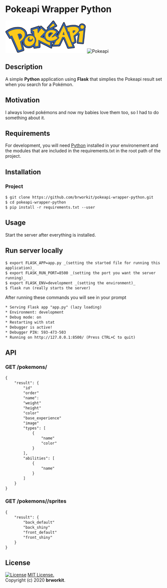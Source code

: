 # Pokeapi Wrapper Python

![Pokeapi](https://raw.githubusercontent.com/PokeAPI/media/master/logo/pokeapi_256.png)
![Pokeapi](https://img1.gratispng.com/20171220/ofe/pokeball-png-5a3ab8044b97e7.8086813315137976363096.jpg)


<!-- <a href="http://fvcproductions.com"><img src="https://avatars1.githubusercontent.com/u/4284691?v=3&s=200" title="FVCproductions" alt="FVCproductions"></a> -->

## Description
A simple **Python** application using **Flask** that simplies the Pokeapi result set when you search for a Pokémon. 

## Motivation
I always loved pokémons and now my babies love them too, so I had to do something about it. 

## Requirements
For development, you will need [Python](https://www.python.org/downloads/release/python-382/) installed in your environement and the modules that are included in the requirements.txt in the root path of the project. 
    
## Installation

### Project
    $ git clone https://github.com/brworkit/pokeapi-wrapper-python.git
    $ cd pokeapi-wrapper-python
    $ pip install -r requirements.txt --user
    
## Usage

Start the server after everything is installed.

## Run server locally
    
    $ export FLASK_APP=app.py _(setting the started file for running this application)_
    $ export FLASK_RUN_PORT=8500 _(setting the port you want the server running)_
    $ export FLASK_ENV=development _(setting the environment)_
    $ flask run (really starts the server)

After running these commands you will see in your prompt

    * Serving Flask app "app.py" (lazy loading)
    * Environment: development
    * Debug mode: on
    * Restarting with stat
    * Debugger is active!
    * Debugger PIN: 593-473-503
    * Running on http://127.0.0.1:8500/ (Press CTRL+C to quit)


## API
### GET /pokemons/<id>
    {
        "result": {
            "id"
            "order"
            "name":
            "weight"
            "height"
            "color"
            "base_experience"
            "image"
            "types": [
                {
                    "name"
                    "color"
                }
            ],
            "abilities": [
                {
                    "name"
                }
            ]
        }
    }
### GET /pokemons/<id>/sprites
    {
        "result": {
            "back_default"
            "back_shiny"
            "front_default"
            "front_shiny"
        }
    }



## License
[![License](http://img.shields.io/:license-mit-blue.svg?style=flat-square)](http://badges.mit-license.org)
[MIT License.](https://opensource.org/licenses/MIT)    
Copyright (c) 2020 **brworkit**.
